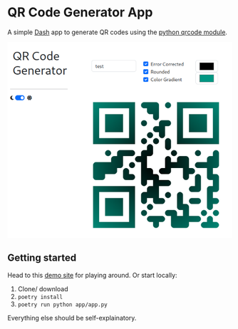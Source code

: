 # QR Code Generator App

A simple [Dash](https://dash.plotly.com/) app to generate QR codes using the [python qrcode module](https://pypi.org/project/qrcode/).

![alt text](doc/image.png)

## Getting started

Head to this [demo site](https://32b90066-d4c4-443e-9800-8058274e920d.ka.bw-cloud-instance.org/) for playing around.
Or start locally:

1. Clone/ download
2. `poetry install`
3. `poetry run python app/app.py`

Everything else should be self-explainatory.

